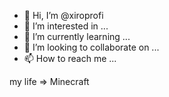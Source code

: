 - 👋 Hi, I’m @xiroprofi
- 👀 I’m interested in ...
- 🌱 I’m currently learning ...
- 💞️ I’m looking to collaborate on ...
- 📫 How to reach me ...

<!---
xiroprofi/xiroprofi is a ✨ special ✨ repository because its `README.md` (this file) appears on your GitHub profile.
You can click the Preview link to take a look at your changes.
--->my life => Minecraft
